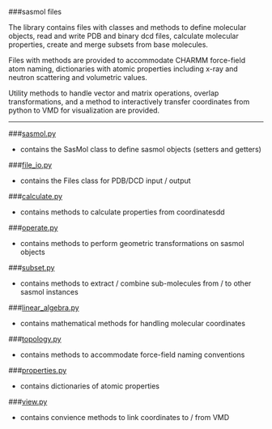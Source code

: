 ###sasmol files

The library contains files with classes and methods to define molecular objects, read and write PDB and binary dcd files, calculate molecular properties, create and merge subsets from base molecules.  

Files with methods are provided to accommodate CHARMM force-field atom naming, dictionaries with atomic properties including x-ray and neutron scattering and volumetric values.

Utility methods to handle vector and matrix operations, overlap transformations, and a method to interactively transfer coordinates from python to VMD for visualization are provided.


---

###[sasmol.py](sasmol/sasmol_overview.md) 
 
 - contains the SasMol class to define sasmol objects (setters and getters)

###[file_io.py](file_io/file_io_overview.md)

 - contains the Files class for PDB/DCD input / output

###[calculate.py](calculate/calculate_overview.md)

 - contains methods to calculate properties from coordinatesdd

###[operate.py](operate/operate_overview.md)

 - contains methods to perform geometric transformations on sasmol objects

###[subset.py](subset/subset_overview.md)

 - contains methods to extract / combine sub-molecules from / to other sasmol instances

###[linear_algebra.py](linear_algebra/linear_algebra.md)

 - contains mathematical methods for handling molecular coordinates
 

###[topology.py](topology/topology_overview.py)

 - contains methods to accommodate force-field naming conventions

###[properties.py](properties/properties_overview.md)

 - contains dictionaries of atomic properties


###[view.py](view/view_overview.md)

 - contains convience methods to link coordinates to / from VMD
